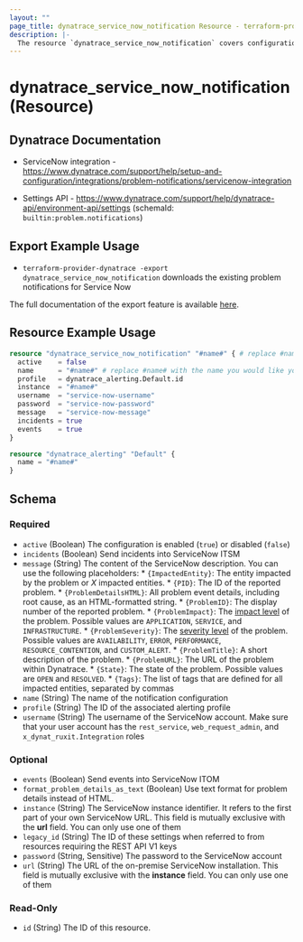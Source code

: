 ```yaml
---
layout: ""
page_title: dynatrace_service_now_notification Resource - terraform-provider-dynatrace"
description: |-
  The resource `dynatrace_service_now_notification` covers configuration problem notifications sent to Service Now
---
```


# dynatrace_service_now_notification (Resource)

## Dynatrace Documentation

- ServiceNow integration - https://www.dynatrace.com/support/help/setup-and-configuration/integrations/problem-notifications/servicenow-integration

- Settings API - https://www.dynatrace.com/support/help/dynatrace-api/environment-api/settings (schemaId: `builtin:problem.notifications`)

## Export Example Usage

- `terraform-provider-dynatrace -export dynatrace_service_now_notification` downloads the existing problem notifications for Service Now

The full documentation of the export feature is available [here](https://registry.terraform.io/providers/dynatrace-oss/dynatrace/latest/docs/guides/export-v2).

## Resource Example Usage

```terraform
resource "dynatrace_service_now_notification" "#name#" { # replace #name# with the name you would like your resource be known within your Terraform Module
  active    = false
  name      = "#name#" # replace #name# with the name you would like your entry to be displayed within the Dynatrace Web UI
  profile   = dynatrace_alerting.Default.id
  instance  = "#name#"
  username  = "service-now-username"
  password  = "service-now-password"
  message   = "service-now-message"
  incidents = true
  events    = true
}

resource "dynatrace_alerting" "Default" {
  name = "#name#"
}
```

<!-- schema generated by tfplugindocs -->
## Schema

### Required

- `active` (Boolean) The configuration is enabled (`true`) or disabled (`false`)
- `incidents` (Boolean) Send incidents into ServiceNow ITSM
- `message` (String) The content of the ServiceNow description. You can use the following placeholders:  * `{ImpactedEntity}`: The entity impacted by the problem or *X* impacted entities.  * `{PID}`: The ID of the reported problem.  * `{ProblemDetailsHTML}`: All problem event details, including root cause, as an HTML-formatted string.  * `{ProblemID}`: The display number of the reported problem.  * `{ProblemImpact}`: The [impact level](https://www.dynatrace.com/support/help/shortlink/impact-analysis) of the problem. Possible values are `APPLICATION`, `SERVICE`, and `INFRASTRUCTURE`.  * `{ProblemSeverity}`: The [severity level](https://www.dynatrace.com/support/help/shortlink/event-types) of the problem. Possible values are `AVAILABILITY`, `ERROR`, `PERFORMANCE`, `RESOURCE_CONTENTION`, and `CUSTOM_ALERT`.  * `{ProblemTitle}`: A short description of the problem.  * `{ProblemURL}`: The URL of the problem within Dynatrace.  * `{State}`: The state of the problem. Possible values are `OPEN` and `RESOLVED`.  * `{Tags}`: The list of tags that are defined for all impacted entities, separated by commas
- `name` (String) The name of the notification configuration
- `profile` (String) The ID of the associated alerting profile
- `username` (String) The username of the ServiceNow account.   Make sure that your user account has the `rest_service`, `web_request_admin`, and `x_dynat_ruxit.Integration` roles

### Optional

- `events` (Boolean) Send events into ServiceNow ITOM
- `format_problem_details_as_text` (Boolean) Use text format for problem details instead of HTML.
- `instance` (String) The ServiceNow instance identifier. It refers to the first part of your own ServiceNow URL. This field is mutually exclusive with the **url** field. You can only use one of them
- `legacy_id` (String) The ID of these settings when referred to from resources requiring the REST API V1 keys
- `password` (String, Sensitive) The password to the ServiceNow account
- `url` (String) The URL of the on-premise ServiceNow installation. This field is mutually exclusive with the **instance** field. You can only use one of them

### Read-Only

- `id` (String) The ID of this resource.
 
